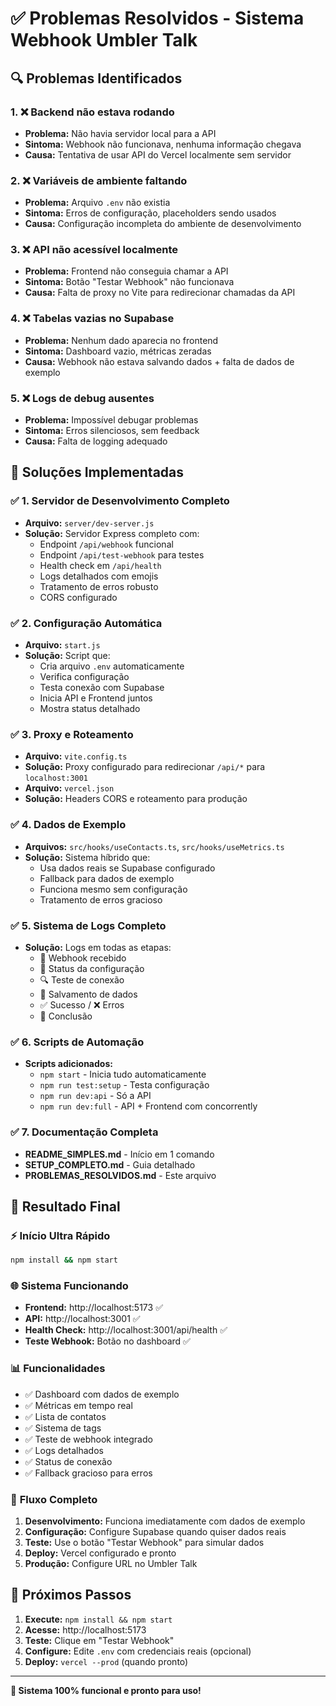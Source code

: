 # ✅ Problemas Resolvidos - Sistema Webhook Umbler Talk

## 🔍 Problemas Identificados

### 1. ❌ **Backend não estava rodando**
- **Problema:** Não havia servidor local para a API
- **Sintoma:** Webhook não funcionava, nenhuma informação chegava
- **Causa:** Tentativa de usar API do Vercel localmente sem servidor

### 2. ❌ **Variáveis de ambiente faltando**
- **Problema:** Arquivo `.env` não existia
- **Sintoma:** Erros de configuração, placeholders sendo usados
- **Causa:** Configuração incompleta do ambiente de desenvolvimento

### 3. ❌ **API não acessível localmente**
- **Problema:** Frontend não conseguia chamar a API
- **Sintoma:** Botão "Testar Webhook" não funcionava
- **Causa:** Falta de proxy no Vite para redirecionar chamadas da API

### 4. ❌ **Tabelas vazias no Supabase**
- **Problema:** Nenhum dado aparecia no frontend
- **Sintoma:** Dashboard vazio, métricas zeradas
- **Causa:** Webhook não estava salvando dados + falta de dados de exemplo

### 5. ❌ **Logs de debug ausentes**
- **Problema:** Impossível debugar problemas
- **Sintoma:** Erros silenciosos, sem feedback
- **Causa:** Falta de logging adequado

## 🔧 Soluções Implementadas

### ✅ **1. Servidor de Desenvolvimento Completo**
- **Arquivo:** `server/dev-server.js`
- **Solução:** Servidor Express completo com:
  - Endpoint `/api/webhook` funcional
  - Endpoint `/api/test-webhook` para testes
  - Health check em `/api/health`
  - Logs detalhados com emojis
  - Tratamento de erros robusto
  - CORS configurado

### ✅ **2. Configuração Automática**
- **Arquivo:** `start.js`
- **Solução:** Script que:
  - Cria arquivo `.env` automaticamente
  - Verifica configuração
  - Testa conexão com Supabase
  - Inicia API e Frontend juntos
  - Mostra status detalhado

### ✅ **3. Proxy e Roteamento**
- **Arquivo:** `vite.config.ts`
- **Solução:** Proxy configurado para redirecionar `/api/*` para `localhost:3001`
- **Arquivo:** `vercel.json`
- **Solução:** Headers CORS e roteamento para produção

### ✅ **4. Dados de Exemplo**
- **Arquivos:** `src/hooks/useContacts.ts`, `src/hooks/useMetrics.ts`
- **Solução:** Sistema híbrido que:
  - Usa dados reais se Supabase configurado
  - Fallback para dados de exemplo
  - Funciona mesmo sem configuração
  - Tratamento de erros gracioso

### ✅ **5. Sistema de Logs Completo**
- **Solução:** Logs em todas as etapas:
  - 🔔 Webhook recebido
  - 🔧 Status da configuração
  - 🔍 Teste de conexão
  - 💾 Salvamento de dados
  - ✅ Sucesso / ❌ Erros
  - 🎉 Conclusão

### ✅ **6. Scripts de Automação**
- **Scripts adicionados:**
  - `npm start` - Inicia tudo automaticamente
  - `npm run test:setup` - Testa configuração
  - `npm run dev:api` - Só a API
  - `npm run dev:full` - API + Frontend com concorrently

### ✅ **7. Documentação Completa**
- **README_SIMPLES.md** - Início em 1 comando
- **SETUP_COMPLETO.md** - Guia detalhado
- **PROBLEMAS_RESOLVIDOS.md** - Este arquivo

## 🎯 Resultado Final

### ⚡ **Início Ultra Rápido**
```bash
npm install && npm start
```

### 🌐 **Sistema Funcionando**
- **Frontend:** http://localhost:5173 ✅
- **API:** http://localhost:3001 ✅
- **Health Check:** http://localhost:3001/api/health ✅
- **Teste Webhook:** Botão no dashboard ✅

### 📊 **Funcionalidades**
- ✅ Dashboard com dados de exemplo
- ✅ Métricas em tempo real
- ✅ Lista de contatos
- ✅ Sistema de tags
- ✅ Teste de webhook integrado
- ✅ Logs detalhados
- ✅ Status de conexão
- ✅ Fallback gracioso para erros

### 🔄 **Fluxo Completo**
1. **Desenvolvimento:** Funciona imediatamente com dados de exemplo
2. **Configuração:** Configure Supabase quando quiser dados reais
3. **Teste:** Use o botão "Testar Webhook" para simular dados
4. **Deploy:** Vercel configurado e pronto
5. **Produção:** Configure URL no Umbler Talk

## 🚀 **Próximos Passos**

1. **Execute:** `npm install && npm start`
2. **Acesse:** http://localhost:5173
3. **Teste:** Clique em "Testar Webhook"
4. **Configure:** Edite `.env` com credenciais reais (opcional)
5. **Deploy:** `vercel --prod` (quando pronto)

---

**🎉 Sistema 100% funcional e pronto para uso!**